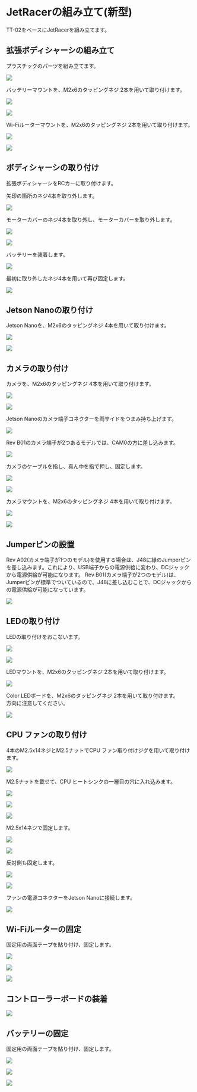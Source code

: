 # JetRacerの組み立て(新型)

TT-02をベースにJetRacerを組み立てます。

## 拡張ボディシャーシの組み立て

プラスチックのパーツを組み立てます。

![](./img/kit2_001.jpg)

バッテリーマウントを、M2x6のタッピングネジ 2本を用いて取り付けます。
 
![](./img/kit2_002.jpg)

![](./img/kit2_003.jpg)

Wi-Fiルーターマウントを、M2x6のタッピングネジ 2本を用いて取り付けます。

![](./img/kit2_004.jpg)

![](./img/kit2_005.jpg)

## ボディシャーシの取り付け

拡張ボディシャーシをRCカーに取り付けます。

矢印の箇所のネジ4本を取り外します。

![](./img/kit2_006.jpg)

モーターカバーのネジ4本を取り外し、モーターカバーを取り外します。

![](./img/kit2_007.jpg)

![](./img/kit2_008.jpg)

バッテリーを装着します。

![](./img/kit2_041.jpg)

最初に取り外したネジ4本を用いて再び固定します。

![](./img/kit2_009.jpg)


## Jetson Nanoの取り付け

Jetson Nanoを、M2x6のタッピングネジ 4本を用いて取り付けます。

![](./img/kit2_010.jpg)

![](./img/kit2_011.jpg)

## カメラの取り付け

カメラを、M2x6のタッピングネジ 4本を用いて取り付けます。

![](./img/kit2_012.jpg)

![](./img/kit2_013.jpg)

Jetson Nanoのカメラ端子コネクターを両サイドをつまみ持ち上げます。

![](./img/kit011.png)

Rev B01のカメラ端子が2つあるモデルでは、CAM0の方に差し込みます。

![](./img/kit011_4.png)

カメラのケーブルを指し、真ん中を指で押し、固定します。

![](./img/kit012.png)

![](./img/kit2_014.jpg)

カメラマウントを、M2x6のタッピングネジ 4本を用いて取り付けます。

![](./img/kit2_015.jpg)

![](./img/kit2_016.jpg)

## Jumperピンの設置

Rev A02(カメラ端子が1つのモデル)を使用する場合は、J48に緑のJumperピンを差し込みます。これにより、USB端子からの電源供給に変わり、DCジャックから電源供給が可能になります。
Rev B01(カメラ端子が2つのモデル)は、Jumperピンが標準でついているので、J48に差し込むことで、DCジャックからの電源供給が可能になっています。

![](./img/kit016_2.jpg)

## LEDの取り付け

LEDの取り付けをおこないます。

![](./img/kit2_017.jpg)

![](./img/kit2_018.jpg)

LEDマウントを、M2x6のタッピングネジ 2本を用いて取り付けます。

![](./img/kit2_019.jpg)

Color LEDボードを、M2x6のタッピングネジ 2本を用いて取り付けます。<br>方向に注意してください。

![](./img/kit2_020.jpg)

## CPU ファンの取り付け

4本のM2.5x14ネジとM2.5ナットでCPU ファン取り付けジグを用いて取り付けます。

![](./img/kit2_021.jpg)

M2.5ナットを載せて、CPU ヒートシンクの一層目の穴に入れ込みます。

![](./img/kit2_022.jpg)

![](./img/kit2_023.jpg)

![](./img/kit2_024.jpg)

M2.5x14ネジで固定します。

![](./img/kit2_026.jpg)

![](./img/kit2_027.jpg)

反対側も固定します。

![](./img/kit2_029.jpg)

![](./img/kit2_030.jpg)

ファンの電源コネクターをJetson Nanoに接続します。

![](./img/kit2_031.jpg)

## Wi-Fiルーターの固定

固定用の両面テープを貼り付け、固定します。

![](./img/kit2_032.jpg)

![](./img/kit2_033.jpg)

![](./img/kit2_034.jpg)

## コントローラーボードの装着

![](./img/kit2_039.jpg)

## バッテリーの固定

固定用の両面テープを貼り付け、固定します。

![](./img/kit2_036.jpg)

![](./img/kit2_037.jpg)

![](./img/kit2_038.jpg)


